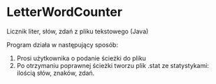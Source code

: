 # LetterWordCounter
Licznik liter, słów, zdań z pliku tekstowego (Java)

Program działa w następujący sposób:
1. Prosi użytkownika o podanie ścieżki do pliku
2. Po otrzymaniu poprawnej ścieżki tworzu plik .stat ze statystykami: ilością słów, znaków, zdań. 
